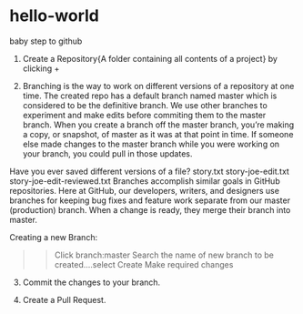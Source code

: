 # hello-world
baby step to github

1. Create a Repository{A folder containing all contents of a project} by clicking + 

2. Branching is the way to work on different versions of a repository at one time. The created repo has a default branch named master which is considered to be the definitive branch. We use other branches to experiment and make edits before commiting them to the master branch. When you create a branch off the master branch, you’re making a copy, or snapshot, of master as it was at that point in time. If someone else made changes to the master branch while you were working on your branch, you could pull in those updates.

Have you ever saved different versions of a file?
story.txt
story-joe-edit.txt
story-joe-edit-reviewed.txt
Branches accomplish similar goals in GitHub repositories.
Here at GitHub, our developers, writers, and designers use branches for keeping bug fixes and feature work separate from our master (production) branch. When a change is ready, they merge their branch into master.

Creating a new Branch:
>> Click branch:master
>> Search the name of new branch to be created....select Create <name of new branch>
>> Make required changes

3.  Commit the changes to your branch.

4.  Create a Pull Request.
